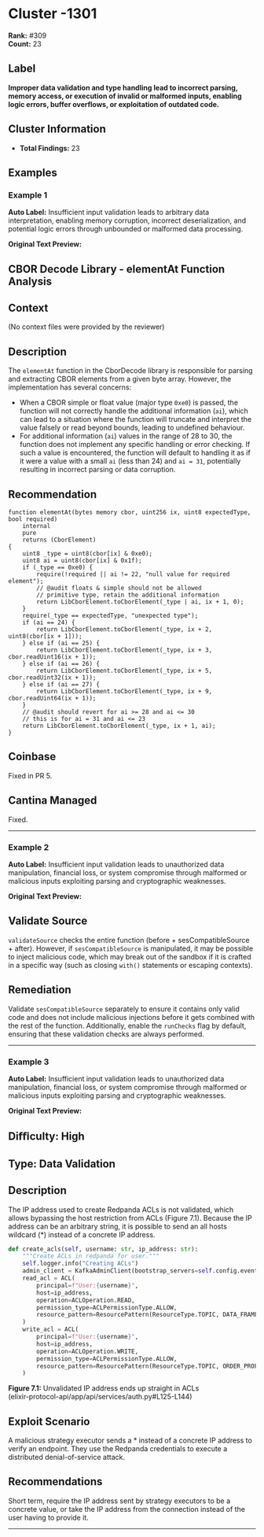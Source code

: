 # Cluster -1301

**Rank:** #309  
**Count:** 23  

## Label
**Improper data validation and type handling lead to incorrect parsing, memory access, or execution of invalid or malformed inputs, enabling logic errors, buffer overflows, or exploitation of outdated code.**

## Cluster Information
- **Total Findings:** 23

## Examples

### Example 1

**Auto Label:** Insufficient input validation leads to arbitrary data interpretation, enabling memory corruption, incorrect deserialization, and potential logic errors through unbounded or malformed data processing.  

**Original Text Preview:**

## CBOR Decode Library - elementAt Function Analysis

## Context
(No context files were provided by the reviewer)

## Description
The `elementAt` function in the CborDecode library is responsible for parsing and extracting CBOR elements from a given byte array. However, the implementation has several concerns:

- When a CBOR simple or float value (major type `0xe0`) is passed, the function will not correctly handle the additional information (`ai`), which can lead to a situation where the function will truncate and interpret the value falsely or read beyond bounds, leading to undefined behaviour.
- For additional information (`ai`) values in the range of 28 to 30, the function does not implement any specific handling or error checking. If such a value is encountered, the function will default to handling it as if it were a value with a small `ai` (less than 24) and `ai = 31`, potentially resulting in incorrect parsing or data corruption.

## Recommendation
```solidity
function elementAt(bytes memory cbor, uint256 ix, uint8 expectedType, bool required)
    internal
    pure
    returns (CborElement)
{
    uint8 _type = uint8(cbor[ix] & 0xe0);
    uint8 ai = uint8(cbor[ix] & 0x1f);
    if (_type == 0xe0) {
        require(!required || ai != 22, "null value for required element");
        // @audit floats & simple should not be allowed
        // primitive type, retain the additional information
        return LibCborElement.toCborElement(_type | ai, ix + 1, 0);
    }
    require(_type == expectedType, "unexpected type");
    if (ai == 24) {
        return LibCborElement.toCborElement(_type, ix + 2, uint8(cbor[ix + 1]));
    } else if (ai == 25) {
        return LibCborElement.toCborElement(_type, ix + 3, cbor.readUint16(ix + 1));
    } else if (ai == 26) {
        return LibCborElement.toCborElement(_type, ix + 5, cbor.readUint32(ix + 1));
    } else if (ai == 27) {
        return LibCborElement.toCborElement(_type, ix + 9, cbor.readUint64(ix + 1));
    }
    // @audit should revert for ai >= 28 and ai <= 30
    // this is for ai = 31 and ai <= 23
    return LibCborElement.toCborElement(_type, ix + 1, ai);
}
```

## Coinbase
Fixed in PR 5.

## Cantina Managed
Fixed.

---
### Example 2

**Auto Label:** Insufficient input validation leads to unauthorized data manipulation, financial loss, or system compromise through malformed or malicious inputs exploiting parsing and cryptographic weaknesses.  

**Original Text Preview:**

## Validate Source

`validateSource` checks the entire function (before + sesCompatibleSource + after). However, if `sesCompatibleSource` is manipulated, it may be possible to inject malicious code, which may break out of the sandbox if it is crafted in a specific way (such as closing `with()` statements or escaping contexts).

## Remediation

Validate `sesCompatibleSource` separately to ensure it contains only valid code and does not include malicious injections before it gets combined with the rest of the function. Additionally, enable the `runChecks` flag by default, ensuring that these validation checks are always performed.

---
### Example 3

**Auto Label:** Insufficient input validation leads to unauthorized data manipulation, financial loss, or system compromise through malformed or malicious inputs exploiting parsing and cryptographic weaknesses.  

**Original Text Preview:**

## Diﬃculty: High

## Type: Data Validation

## Description
The IP address used to create Redpanda ACLs is not validated, which allows bypassing the host restriction from ACLs (Figure 7.1). Because the IP address can be an arbitrary string, it is possible to send an all hosts wildcard (*) instead of a concrete IP address.

```python
def create_acls(self, username: str, ip_address: str):
    """Create ACLs in redpanda for user."""
    self.logger.info("Creating ACLs")
    admin_client = KafkaAdminClient(bootstrap_servers=self.config.event_bus_brokers)
    read_acl = ACL(
        principal=f"User:{username}",
        host=ip_address,
        operation=ACLOperation.READ,
        permission_type=ACLPermissionType.ALLOW,
        resource_pattern=ResourcePattern(ResourceType.TOPIC, DATA_FRAME_TOPICS),
    )
    write_acl = ACL(
        principal=f"User:{username}",
        host=ip_address,
        operation=ACLOperation.WRITE,
        permission_type=ACLPermissionType.ALLOW,
        resource_pattern=ResourcePattern(ResourceType.TOPIC, ORDER_PROPOSAL_TOPICS),
    )
```

**Figure 7.1:** Unvalidated IP address ends up straight in ACLs  
(elixir-protocol-api/app/api/services/auth.py#L125-L144)

## Exploit Scenario
A malicious strategy executor sends a * instead of a concrete IP address to verify an endpoint. They use the Redpanda credentials to execute a distributed denial-of-service attack.

## Recommendations
Short term, require the IP address sent by strategy executors to be a concrete value, or take the IP address from the connection instead of the user having to provide it.

---
